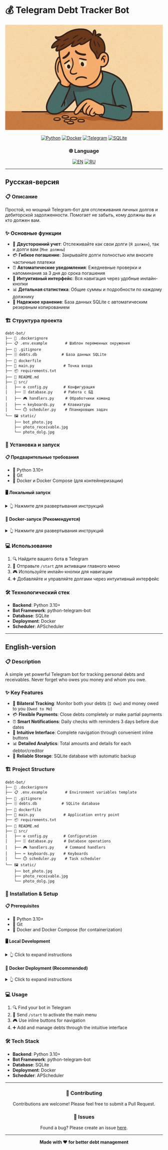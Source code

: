 # 💰 Telegram Debt Tracker Bot

<div align="center">

![Bot Photo](static/bot_photo.jpg)

[![Python](https://img.shields.io/badge/Python-3.10%2B-blue?style=for-the-badge&logo=python&logoColor=white)](https://python.org)
[![Docker](https://img.shields.io/badge/Docker-Ready-2496ed?style=for-the-badge&logo=docker&logoColor=white)](https://docker.com)
[![Telegram](https://img.shields.io/badge/Telegram-Bot-26a5e4?style=for-the-badge&logo=telegram&logoColor=white)](https://t.me/dolgovoi69bot)
[![SQLite](https://img.shields.io/badge/SQLite-Database-003b57?style=for-the-badge&logo=sqlite&logoColor=white)](https://sqlite.org)

### 🌐 Language
[![EN](https://img.shields.io/badge/🇺🇸-English-blue?style=for-the-badge)](#english-version)
[![RU](https://img.shields.io/badge/🇷🇺-Русский-red?style=for-the-badge)](#русская-версия)

</div>

---

## Русская-версия

### 📋 Описание

Простой, но мощный Telegram-бот для отслеживания личных долгов и дебиторской задолженности. Помогает не забыть, кому должны вы и кто должен вам.

### ✨ Основные функции

- 🔄 **Двусторонний учет**: Отслеживайте как свои долги (`Я должен`), так и долги вам (`Мне должны`)
- 💳 **Гибкое погашение**: Закрывайте долги полностью или вносите частичные платежи
- ⏰ **Автоматические уведомления**: Ежедневные проверки и напоминания за 3 дня до срока погашения
- 🎯 **Интуитивный интерфейс**: Вся навигация через удобные инлайн-кнопки
- 📊 **Детальная статистика**: Общие суммы и подробности по каждому должнику
- 💾 **Надежное хранение**: База данных SQLite с автоматическим резервным копированием

### 🏗️ Структура проекта

```
debt-bot/
├── 📄 .dockerignore
├── 📋 .env.example        # Шаблон переменных окружения
├── 🚫 .gitignore
├── 🗄️ debts.db           # База данных SQLite
├── 🐳 dockerfile
├── 🚀 main.py             # Точка входа
├── 📦 requirements.txt
├── 📖 README.md
├── 📁 src/
│   ├── ⚙️ config.py       # Конфигурация
│   ├── 🗄️ database.py     # Работа с БД
│   ├── 🎮 handlers.py     # Обработчики команд
│   ├── ⌨️ keyboards.py    # Клавиатуры
│   └── ⏱️ scheduler.py    # Планировщик задач
└── 🖼️ static/
    ├── bot_photo.jpg
    ├── photo_receivable.jpg
    └── photo_dolg.jpg
```

### 🚀 Установка и запуск

#### 📋 Предварительные требования

- 🐍 Python 3.10+
- 🔧 Git
- 🐳 Docker и Docker Compose (для контейнеризации)

#### 🖥️ Локальный запуск

<details>
<summary>👆 Нажмите для развертывания инструкций</summary>

1. **Клонирование репозитория:**
   ```bash
   git clone <https://github.com/yarxhe/botzaim.git>
   cd debt-bot
   ```

2. **Создание виртуального окружения:**
   ```bash
   # Windows
   python -m venv .venv
   .venv\Scripts\activate

   # macOS/Linux
   python3 -m venv .venv
   source .venv/bin/activate
   ```

3. **Установка зависимостей:**
   ```bash
   pip install -r requirements.txt
   ```

4. **Настройка окружения:**
   ```bash
   cp .env.example .env
   # Отредактируйте .env и добавьте ваш BOT_TOKEN
   ```

5. **Запуск:**
   ```bash
   python main.py
   ```

</details>

#### 🐳 Docker-запуск (Рекомендуется)

<details>
<summary>👆 Нажмите для развертывания инструкций</summary>

1. **Подготовка:**
   ```bash
   git clone <https://github.com/yarxhe/botzaim.git>
   cd debt-bot
   cp .env.example .env
   # Отредактируйте .env
   ```

2. **Сборка образа:**
   ```bash
   docker build -t debt-tracker-bot .
   ```

3. **Запуск контейнера:**
   ```bash
   docker run -d --name my-debt-bot \
     --env-file .env \
     -v "$(pwd)/debts.db:/app/debts.db" \
     debt-tracker-bot
   ```

4. **Управление контейнером:**
   ```bash
   # Просмотр логов
   docker logs -f my-debt-bot
   
   # Остановка
   docker stop my-debt-bot
   
   # Перезапуск
   docker restart my-debt-bot
   ```

</details>

### 💻 Использование

1. 🔍 Найдите вашего бота в Telegram
2. 🚀 Отправьте `/start` для активации главного меню
3. 🎮 Используйте инлайн-кнопки для навигации
4. ➕ Добавляйте и управляйте долгами через интуитивный интерфейс

### 🛠️ Технологический стек

- **Backend**: Python 3.10+
- **Bot Framework**: python-telegram-bot
- **Database**: SQLite
- **Deployment**: Docker
- **Scheduler**: APScheduler

---

## English-version

### 📋 Description

A simple yet powerful Telegram bot for tracking personal debts and receivables. Never forget who owes you money and whom you owe.

### ✨ Key Features

- 🔄 **Bilateral Tracking**: Monitor both your debts (`I Owe`) and money owed to you (`Owed to Me`)
- 💳 **Flexible Payments**: Close debts completely or make partial payments
- ⏰ **Smart Notifications**: Daily checks with reminders 3 days before due dates
- 🎯 **Intuitive Interface**: Complete navigation through convenient inline buttons
- 📊 **Detailed Analytics**: Total amounts and details for each debtor/creditor
- 💾 **Reliable Storage**: SQLite database with automatic backup

### 🏗️ Project Structure

```
debt-bot/
├── 📄 .dockerignore
├── 📋 .env.example        # Environment variables template
├── 🚫 .gitignore
├── 🗄️ debts.db           # SQLite database
├── 🐳 dockerfile
├── 🚀 main.py             # Application entry point
├── 📦 requirements.txt
├── 📖 README.md
├── 📁 src/
│   ├── ⚙️ config.py       # Configuration
│   ├── 🗄️ database.py     # Database operations
│   ├── 🎮 handlers.py     # Command handlers
│   ├── ⌨️ keyboards.py    # Keyboards
│   └── ⏱️ scheduler.py    # Task scheduler
└── 🖼️ static/
    ├── bot_photo.jpg
    ├── photo_receivable.jpg
    └── photo_dolg.jpg
```

### 🚀 Installation & Setup

#### 📋 Prerequisites

- 🐍 Python 3.10+
- 🔧 Git
- 🐳 Docker and Docker Compose (for containerization)

#### 🖥️ Local Development

<details>
<summary>👆 Click to expand instructions</summary>

1. **Clone the repository:**
   ```bash
   git clone <https://github.com/yarxhe/botzaim.git>
   cd debt-bot
   ```

2. **Create virtual environment:**
   ```bash
   # Windows
   python -m venv .venv
   .venv\Scripts\activate

   # macOS/Linux
   python3 -m venv .venv
   source .venv/bin/activate
   ```

3. **Install dependencies:**
   ```bash
   pip install -r requirements.txt
   ```

4. **Environment setup:**
   ```bash
   cp .env.example .env
   # Edit .env and add your BOT_TOKEN
   ```

5. **Run the bot:**
   ```bash
   python main.py
   ```

</details>

#### 🐳 Docker Deployment (Recommended)

<details>
<summary>👆 Click to expand instructions</summary>

1. **Preparation:**
   ```bash
   git clone <https://github.com/yarxhe/botzaim.git>
   cd debt-bot
   cp .env.example .env
   # Edit .env file
   ```

2. **Build image:**
   ```bash
   docker build -t debt-tracker-bot .
   ```

3. **Run container:**
   ```bash
   docker run -d --name my-debt-bot \
     --env-file .env \
     -v "$(pwd)/debts.db:/app/debts.db" \
     debt-tracker-bot
   ```

4. **Container management:**
   ```bash
   # View logs
   docker logs -f my-debt-bot
   
   # Stop container
   docker stop my-debt-bot
   
   # Restart container
   docker restart my-debt-bot
   ```

</details>

### 💻 Usage

1. 🔍 Find your bot in Telegram
2. 🚀 Send `/start` to activate the main menu
3. 🎮 Use inline buttons for navigation
4. ➕ Add and manage debts through the intuitive interface

### 🛠️ Tech Stack

- **Backend**: Python 3.10+
- **Bot Framework**: python-telegram-bot
- **Database**: SQLite
- **Deployment**: Docker
- **Scheduler**: APScheduler

---

<div align="center">

### 🤝 Contributing

Contributions are welcome! Please feel free to submit a Pull Request.


### 🐛 Issues

Found a bug? Please create an issue [here](https://github.com/yarxhe/botzaim/issues).

---

**Made with ❤️ for better debt management**

</div>
